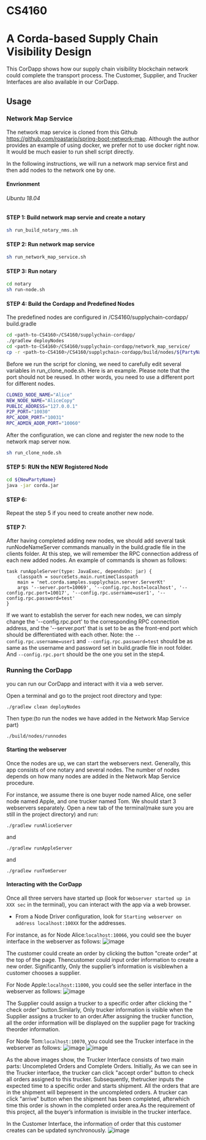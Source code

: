 # CS4160
# A Corda-based Supply Chain Visibility Design

This CorDapp shows how our supply chain visibility blockchain network could complete the transport process.
The Customer, Supplier, and Trucker Interfaces are also available in our CorDapp.

## Usage

### Network Map Service

The network map service is cloned from this Github https://github.com/roastario/spring-boot-network-map. Although the author provides an example of using docker, we prefer not to use docker right now. It would be much easier to run shell script directly. 

In the following instructions, we will run a network map service first and then add nodes to the network one by one.

#### Envrionment
###### Ubuntu 18.04

#### STEP 1: Build network map servie and create a notary

```bash
sh run_build_notary_nms.sh
```

#### STEP 2: Run network map service
```bash
sh run_network_map_service.sh
```

#### STEP 3: Run notary
```bash
cd notary
sh run-node.sh
```

#### STEP 4: Build the Cordapp and Predefined Nodes
The predefined nodes are configured in <path-to-CS4160>/CS4160/supplychain-cordapp/
build.gradle 
```bash
cd <path-to-CS4160>/CS4160/supplychain-cordapp/
./gradlew deployNodes
cd <path-to-CS4160>/CS4160/supplychain-cordapp/network_map_service/
cp -r <path-to-CS4160>/CS4160/supplychain-cordapp/build/nodes/${PartyName} .
```
Before we run the script for cloning, we need to carefully edit several variables in run_clone_node.sh. 
Here is an example. Please note that the port should not be reused. In other words, you need to use a different port for different nodes.
```bash
CLONED_NODE_NAME="Alice"
NEW_NODE_NAME="AliceCopy"
PUBLIC_ADDRESS="127.0.0.1"
P2P_PORT="10030"
RPC_ADDR_PORT="10031"
RPC_ADMIN_ADDR_PORT="10060"
```
After the configuration, we can clone and register the new node to the network map server now.
```bash
sh run_clone_node.sh
``` 

#### STEP 5: RUN the NEW Registered Node
```bash
cd ${NewPartyName}
java -jar corda.jar
```

#### STEP 6: 
Repeat the step 5 if you need to create another new node.

#### STEP 7:
After having completed adding new nodes, we should add several task runNodeNameServer commands manually in the build.gradle file in the clients folder. At this step, we will remember the RPC connection address of each new added nodes. An example of commands is shown as follows:
```
task runAppleServer(type: JavaExec, dependsOn: jar) {
    classpath = sourceSets.main.runtimeClasspath
    main = 'net.corda.samples.supplychain.server.ServerKt'
    args '--server.port=10069', '--config.rpc.host=localhost', '--config.rpc.port=10017', '--config.rpc.username=user1', '--config.rpc.password=test'
}
```
If we want to establish the server for each new nodes, we can simply change the '--config.rpc.port' to the corresponding RPC connection address, and the '--server.port' that is set to be as the front-end port which should be differentiated with each other.
Note: the `--config.rpc.username=user1` and `--config.rpc.password=test` should be as same as the username and password set in build.gradle file in root folder. And `--config.rpc.port` should be the one you set in the step4.
### Running the CorDapp

you can run our CorDapp and interact with it via a web server.

Open a terminal and go to the project root directory and type:
```
./gradlew clean deployNodes
```
Then type:(to run the nodes we have added in the Network Map Service part)
```
./build/nodes/runnodes
```
#### Starting the webserver
Once the nodes are up, we can start the webservers next. Generally, this app consists of one notary and several nodes. The number of nodes depends on how many nodes are added in the Network Map Service procedure.

For instance, we assume there is one buyer node named Alice, one seller node named Apple, and one trucker named Tom.
We should start 3 webservers separately. Open a new tab of the terminal(make sure you are still in the project directory)
and run:

```
./gradlew runAliceServer
```
and 

```
./gradlew runAppleServer
```
and
```
./gradlew runTomServer
```

#### Interacting with the CorDapp
Once all three servers have started up (look for `Webserver started up in XXX sec` in the terminal), you can interact with the app via a web browser.
* From a Node Driver configuration, look for `Starting webserver on address localhost:100XX` for the addresses.

For instance, as for Node Alice:`localhost:10066`, you could see the buyer interface in the webserver as follows:
![image](https://github.com/CS4160/CS4160/blob/front-end-zhuoran/images/buyer.png)

The customer could create an order by clicking the button "create order" at the top of the page. Thencustomer could input order information to create a new order. Significantly, Only the supplier’s information is visiblewhen a customer chooses a supplier.

For Node Apple:`localhost:11000`, you could see the seller interface in the webserver as follows:
![image](https://github.com/CS4160/CS4160/blob/front-end-zhuoran/images/seller1.png)

The Supplier could assign a trucker to a specific order after clicking the " check order" button.Similarly, Only trucker information is visible when the Supplier assigns a trucker to an order.After assigning the trucker function, all the order information will be displayed on the supplier page for tracking theorder information.

For Node Tom:`localhost:10070`, you could see the Trucker interface in the webserver as follows:
![image](https://github.com/CS4160/CS4160/blob/front-end-zhuoran/images/seller2.png)
![image](https://github.com/CS4160/CS4160/blob/front-end-zhuoran/images/trucker1.png)

As the above images show, the Trucker Interface consists of two main parts: Uncompleted Orders and Complete Orders. Initially, As we can see in the Trucker interface, the trucker can click "accept order" button to check all orders assigned to this trucker.  Subsequently, thetrucker inputs the expected time to a specific order and starts shipment. All the orders that are in the shipment will bepresent in the uncompleted orders. A trucker can click "arrive" button when the shipment has been completed, afterwhich time this order is shown in the completed order area.As the requirement of this project, all the buyer’s information is invisible in the trucker interface.

In the Customer Interface, the information of order that this customer creates can be updated synchronously.
![image](https://github.com/CS4160/CS4160/blob/front-end-zhuoran/images/buyer1.png)
